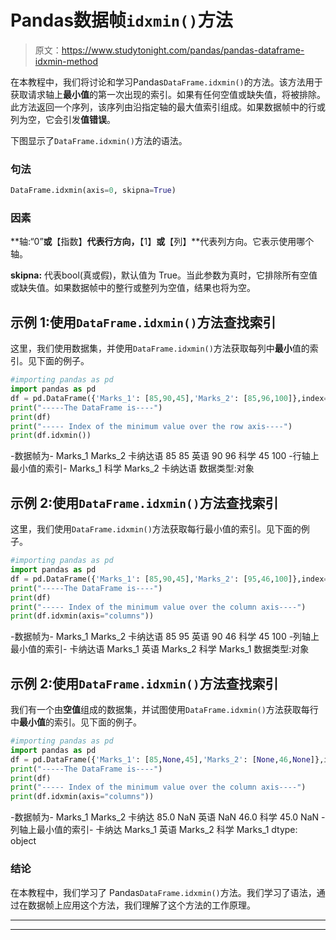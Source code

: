# Pandas数据帧`idxmin()`方法

> 原文：<https://www.studytonight.com/pandas/pandas-dataframe-idxmin-method>

在本教程中，我们将讨论和学习Pandas`DataFrame.idxmin()`的方法。该方法用于获取请求轴上**最小值**的第一次出现的索引。如果有任何空值或缺失值，将被排除。此方法返回一个序列，该序列由沿指定轴的最大值索引组成。如果数据帧中的行或列为空，它会引发**值错误**。

下图显示了`DataFrame.idxmin()`方法的语法。

### 句法

```py
DataFrame.idxmin(axis=0, skipna=True)
```

### 因素

**轴:“0”**或**【指数】**代表行方向，**【1】**或**【列】**代表列方向。它表示使用哪个轴。

**skipna:** 代表bool(真或假)，默认值为 True。当此参数为真时，它排除所有空值或缺失值。如果数据帧中的整行或整列为空值，结果也将为空。

## 示例 1:使用`DataFrame.idxmin()`方法查找索引

这里，我们使用数据集，并使用`DataFrame.idxmin()`方法获取每列中**最小**值的索引。见下面的例子。

```py
#importing pandas as pd
import pandas as pd
df = pd.DataFrame({'Marks_1': [85,90,45],'Marks_2': [85,96,100]},index=['Kannada', 'English', 'Science'])
print("-----The DataFrame is----")
print(df)
print("----- Index of the minimum value over the row axis----")
print(df.idxmin())
```

-数据帧为-
Marks_1 Marks_2
卡纳达语 85 85
英语 90 96
科学 45 100
-行轴上最小值的索引-
Marks_1 科学
Marks_2 卡纳达语
数据类型:对象

## 示例 2:使用`DataFrame.idxmin()`方法查找索引

这里，我们使用`DataFrame.idxmin()`方法获取每行最小值的索引。见下面的例子。

```py
#importing pandas as pd
import pandas as pd
df = pd.DataFrame({'Marks_1': [85,90,45],'Marks_2': [95,46,100]},index=['Kannada', 'English', 'Science'])
print("-----The DataFrame is----")
print(df)
print("----- Index of the minimum value over the column axis----")
print(df.idxmin(axis="columns"))
```

-数据帧为-
Marks_1 Marks_2
卡纳达语 85 95
英语 90 46
科学 45 100
-列轴上最小值的索引-
卡纳达语 Marks_1
英语 Marks_2
科学 Marks_1
数据类型:对象

## 示例 2:使用`DataFrame.idxmin()`方法查找索引

我们有一个由**空值**组成的数据集，并试图使用`DataFrame.idxmin()`方法获取每行中**最小值**的索引。见下面的例子。

```py
#importing pandas as pd
import pandas as pd
df = pd.DataFrame({'Marks_1': [85,None,45],'Marks_2': [None,46,None]},index=['Kannada', 'English', 'Science'])
print("-----The DataFrame is----")
print(df)
print("----- Index of the minimum value over the column axis----")
print(df.idxmin(axis="columns"))
```

-数据帧为-
Marks_1 Marks_2
卡纳达 85.0 NaN
英语 NaN 46.0
科学 45.0 NaN
-列轴上最小值的索引-
卡纳达 Marks_1
英语 Marks_2
科学 Marks_1
dtype: object

### 结论

在本教程中，我们学习了 Pandas`DataFrame.idxmin()`方法。我们学习了语法，通过在数据帧上应用这个方法，我们理解了这个方法的工作原理。

* * *

* * *